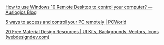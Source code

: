 [How to use Windows 10 Remote Desktop to control your computer? — Auslogics Blog](https://www.auslogics.com/en/articles/windows-10-remote-desktop/)

[5 ways to access and control your PC remotely | PCWorld](https://www.pcworld.com/article/435426/5-ways-to-use-your-pc-remotely.html)

[20 Free Material Design Resources | UI Kits, Backgrounds, Vectors, Icons (webdesigndev.com)](https://webdesigndev.com/free-material-design-resources/)
